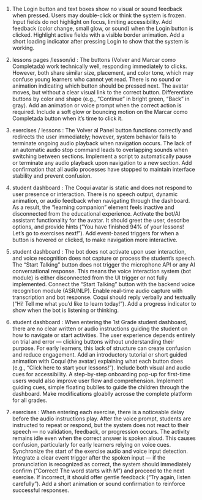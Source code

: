 1. The Login button and text boxes show no visual or sound feedback when pressed. Users may double-click or think the system is frozen. Input fields do not highlight on focus, limiting accessibility.                              Add feedback (color change, small glow, or sound) when the Login button is clicked. Highlight active fields with a visible border animation. Add a short loading indicator after pressing Login to show that the system is working.

2. lessons pages /lesson/id : The buttons (Volver and Marcar como Completada) work technically well, responding immediately to clicks. However, both share similar size, placement, and color tone, which may confuse young learners who cannot yet read. There is no sound or animation indicating which button should be pressed next. The avatar moves, but without a clear visual link to the correct button.                                                                                        Differentiate buttons by color and shape (e.g., “Continue” in bright green, “Back” in gray). Add an animation or voice prompt when the correct action is required. Include a soft glow or bouncing motion on the Marcar como Completada button when it’s time to click it.

3. exercises / lessons : The Volver al Panel button functions correctly and redirects the user immediately; however, system behavior fails to terminate ongoing audio playback when navigation occurs. The lack of an automatic audio stop command leads to overlapping sounds when switching between sections. Implement a script to automatically pause or terminate any audio playback upon navigation to a new section. Add confirmation that all audio processes have stopped to maintain interface stability and prevent confusion.

4. student dashboard : The Coquí avatar is static and does not respond to user presence or interaction. There is no speech output, dynamic animation, or audio feedback when navigating through the dashboard. As a result, the “learning companion” element feels inactive and disconnected from the educational experience.                                            Activate the bot/AI assistant functionality for the avatar. It should greet the user, describe options, and provide hints (“You have finished 94% of your lessons! Let’s go to exercises next!”). Add event-based triggers for when a button is hovered or clicked, to make navigation more interactive.

5. student dashboard : The bot does not activate upon user interaction, and voice recognition does not capture or process the student’s speech. The “Start Talking” button does not trigger the microphone API or any AI conversational response. This means the voice interaction system (bot module) is either disconnected from the UI trigger or not fully implemented. Connect the “Start Talking” button with the backend voice recognition module (ASR/NLP). Enable real-time audio capture with transcription and bot response. Coquí should reply verbally and textually (“Hi! Tell me what you’d like to learn today!”). Add a progress indicator to show when the bot is listening or thinking.

6. student dashboard : When entering the 1st Grade student dashboard, there are no clear written or audio instructions guiding the student on how to navigate or start activities. The user experience depends entirely on trial and error — clicking buttons without understanding their purpose. For early learners, this lack of structure can create confusion and reduce engagement.                                                                                                                           Add an introductory tutorial or short guided animation with Coquí (the avatar) explaining what each button does (e.g., “Click here to start your lessons!”). Include both visual and audio cues for accessibility. A step-by-step onboarding pop-up for first-time users would also improve user flow and comprehension. Implement guiding cues, simple floating bublles to guide the children through the dashboard. Make modifications gloablly acrosse the complete platform for all grades.

7. exercises : When entering each exercise, there is a noticeable delay before the audio instructions play. After the voice prompt, students are instructed to repeat or respond, but the system does not react to their speech — no validation, feedback, or progression occurs. The activity remains idle even when the correct answer is spoken aloud. This causes confusion, particularly for early learners relying on voice cues.                                                      Synchronize the start of the exercise audio and voice input detection. Integrate a clear event trigger after the spoken input — if the pronunciation is recognized as correct, the system should immediately confirm (“Correct! The word starts with M”) and proceed to the next exercise. If incorrect, it should offer gentle feedback (“Try again, listen carefully”). Add a short animation or sound confirmation to reinforce successful responses.
